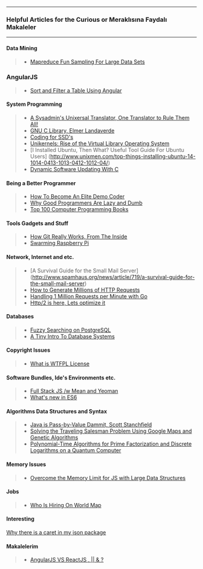 --------------------------------
### Helpful Articles for the Curious or Meraklısına Faydalı Makaleler
--------------------------------

#### Data Mining
> * [Mapreduce Fun Sampling For Large Data Sets](http://engineering.bloomreach.com/mapreduce-fun-sampling-for-large-data-set/)

### AngularJS
> * [Sort and Filter a Table Using Angular](https://scotch.io/tutorials/sort-and-filter-a-table-using-angular)

#### System Programming
> * [A Sysadmin's Unixersal Translator, One Translator to Rule Them All!](http://bhami.com/rosetta.html)
> * [GNU C Library, Elmer Landaverde](http://elmerland.com/gnu_manual.html)
> * [Coding for SSD's](http://codecapsule.com/2014/02/12/coding-for-ssds-part-1-introduction-and-table-of-contents/)
> * [Unikernels: Rise of the Virtual Library Operating System](http://queue.acm.org/detail.cfm?id=2566628)
> * [I Installed Ubuntu, Then What?  Useful Tool Guide For Ubuntu Users] (http://www.unixmen.com/top-things-installing-ubuntu-14-1014-0413-1013-0412-1012-04/)
> * [Dynamic Software Updating With C](http://www.cs.umd.edu/~mwh/papers/kitsune-journal.pdf)

#### Being a Better Programmer
> * [How To Become An Elite Demo Coder](http://blog.kebby.org/?p=47) 
> * [Why Good Programmers Are Lazy and Dumb](http://blogoscoped.com/archive/2005-08-24-n14.html)
> * [Top 100 Computer Programming Books](http://www.catonmat.net/blog/top-100-books-part-one/)

#### Tools Gadgets and Stuff
> * [How Git Really Works, From The Inside](https://codewords.recurse.com/issues/two/git-from-the-inside-out)
> * [Swarming Raspberry Pi](http://matthewkwilliams.com/index.php/2015/03/21/swarming-raspberry-pi-part-1/)

#### Network, Internet and etc.
> * [A Survival Guide for the Small Mail Server] (http://www.spamhaus.org/news/article/719/a-survival-guide-for-the-small-mail-server)
> * [How to Generate Millions of HTTP Requests](http://dak1n1.com/blog/14-http-load-generate)
> * [Handling 1 Million Requests per Minute with Go](http://marcio.io/2015/07/handling-1-million-requests-per-minute-with-golang/)
> * [Http/2 is here, Lets optimize it](https://docs.google.com/presentation/d/1r7QXGYOLCh4fcUq0jDdDwKJWNqWK1o4xMtYpKZCJYjM/present?slide=id.p19)

#### Databases 
> * [Fuzzy Searching on PostgreSQL](http://bartlettpublishing.com/site/bartpub/blog/3/entry/350)
> * [A Tiny Intro To Database Systems](http://blog.dancrisan.com/a-tiny-intro-to-database-systems)

#### Copyright Issues
> * [What is WTFPL License](http://en.wikipedia.org/wiki/WTFPL)

#### Software Bundles, Ide's Environments etc.
> * [Full Stack JS /w Mean and Yeoman](http://addyosmani.com/blog/full-stack-javascript-with-mean-and-yeoman/)
> * [What's new in ES6](http://justicen.com/#/posts/74046fea9a4c61477db9)

#### Algorithms Data Structures and Syntax
> * [Java is Pass-by-Value Dammit, Scott Stanchfield](http://javadude.com/articles/passbyvalue.htm)
> * [Solving the Traveling Salesman Problem Using Google Maps and Genetic Algorithms](http://www.theprojectspot.com/tutorial-post/solving-traveling-salesman-problem-using-google-maps-and-genetic-algorithms/9)
> * [Polynomial-Time Algorithms for Prime Factorization and Discrete Logarithms on a Quantum Computer](http://en.wikipedia.org/wiki/Shor%27s_algorithm)

#### Memory Issues
> * [Overcome the Memory Limit for JS with Large Data Structures](http://chethiya.github.io/lds.html)

#### Jobs
> * [Who Is Hiring On World Map](http://whoishiring.it/)

#### Interesting
[Why there is a caret in my json package](http://bytearcher.com/articles/semver-explained-why-theres-a-caret-in-my-package-json/)
#### Makalelerim
> * [AngularJS VS ReactJS , || & ?](http://www.batunet.com/angularjs-vs-reactjs-popular-ui-javascript-frameworks/)

